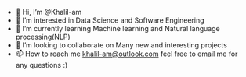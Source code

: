 - 👋 Hi, I’m @Khalil-am
- 👀 I’m interested in Data Science and Software Engineering 
- 🌱 I’m currently learning Machine learning and Natural language processing(NLP) 
- 💞️ I’m looking to collaborate on Many new and interesting projects
- 📫 How to reach me khalil-am@outlook.com feel free to email me for any questions :)

<!---
Khalil-am/Khalil-am is a ✨ special ✨ repository because its `README.md` (this file) appears on your GitHub profile.
You can click the Preview link to take a look at your changes.
--->
